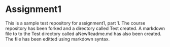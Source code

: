 # Assignment1
This is a sample test repository for assignment1, part 1.  The course repository has been forked and a directory called Test created. A markdown file to to the Test directory called aNewReadme.md has also been created. The file has been editted using markdown syntax.
